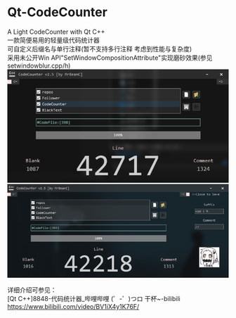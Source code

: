 # Qt-CodeCounter
A Light CodeCounter with Qt C++  
一款简便易用的轻量级代码统计器  
可自定义后缀名与单行注释(暂不支持多行注释 考虑到性能与复杂度)  
采用未公开Win API"SetWindowCompositionAttribute"实现磨砂效果(参见setwindowblur.cpp/h)
![normal](https://github.com/MrBeanCpp/Qt-CodeCounter/blob/main/images/CodeCounter2.png)  
![extend](https://github.com/MrBeanCpp/Qt-CodeCounter/blob/main/images/CodeCounter展开.png)  

详细介绍可参见：  
[Qt C++]8848-代码统计器_哔哩哔哩 (゜-゜)つロ 干杯~-bilibili  
https://www.bilibili.com/video/BV1iX4y1K76F/
